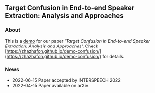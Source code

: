 ## Target Confusion in End-to-end Speaker Extraction: Analysis and Approaches

### About 

This is a [demo](https://zhazhafon.github.io/demo-confusion/) for our paper '_Target Confusion in End-to-end Speaker Extraction: Analysis and Approaches_'. Check [https://zhazhafon.github.io/demo-confusion/](https://zhazhafon.github.io/demo-confusion/) for details.

### News

* 2022-06-15 Paper accepted by INTERSPEECH 2022
* 2022-04-15 Paper available on arXiv